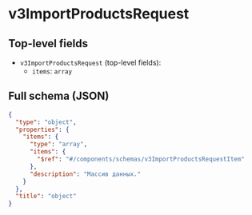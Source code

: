 # v3ImportProductsRequest

## Top-level fields
- `v3ImportProductsRequest` (top-level fields):
  - `items`: `array`

## Full schema (JSON)
```json
{
  "type": "object",
  "properties": {
    "items": {
      "type": "array",
      "items": {
        "$ref": "#/components/schemas/v3ImportProductsRequestItem"
      },
      "description": "Массив данных."
    }
  },
  "title": "object"
}
```
